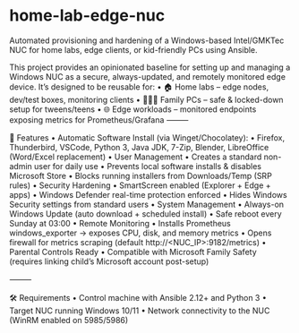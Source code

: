 # home-lab-edge-nuc

Automated provisioning and hardening of a Windows-based Intel/GMKTec NUC for home labs, edge clients, or kid-friendly PCs using Ansible.

This project provides an opinionated baseline for setting up and managing a Windows NUC as a secure, always-updated, and remotely monitored edge device.
It’s designed to be reusable for:
	•	🏠 Home labs – edge nodes, dev/test boxes, monitoring clients
	•	👨‍👩‍👧 Family PCs – safe & locked-down setup for tweens/teens
	•	🌐 Edge workloads – monitored endpoints exposing metrics for Prometheus/Grafana
⸻

🚀 Features
	•	Automatic Software Install (via Winget/Chocolatey):
	•	Firefox, Thunderbird, VSCode, Python 3, Java JDK, 7-Zip, Blender, LibreOffice (Word/Excel replacement)
	•	User Management
	•	Creates a standard non-admin user for daily use
	•	Prevents local software installs & disables Microsoft Store
	•	Blocks running installers from Downloads/Temp (SRP rules)
	•	Security Hardening
	•	SmartScreen enabled (Explorer + Edge + apps)
	•	Windows Defender real-time protection enforced
	•	Hides Windows Security settings from standard users
	•	System Management
	•	Always-on Windows Update (auto download + scheduled install)
	•	Safe reboot every Sunday at 03:00
	•	Remote Monitoring
	•	Installs Prometheus windows_exporter → exposes CPU, disk, and memory metrics
	•	Opens firewall for metrics scraping (default http://<NUC_IP>:9182/metrics)
	•	Parental Controls Ready
	•	Compatible with Microsoft Family Safety (requires linking child’s Microsoft account post-setup)

⸻

🛠 Requirements
	•	Control machine with Ansible 2.12+ and Python 3
	•	Target NUC running Windows 10/11
	•	Network connectivity to the NUC (WinRM enabled on 5985/5986)
